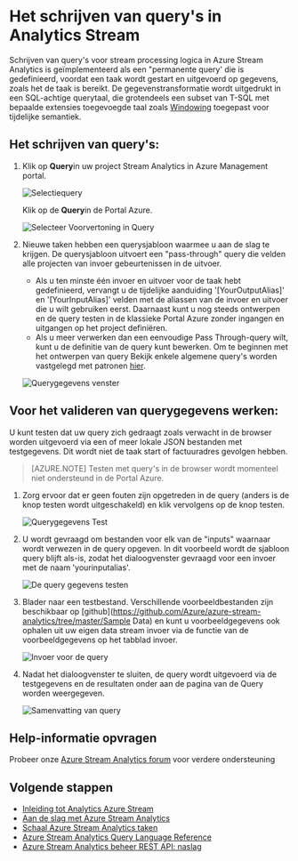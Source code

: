 <properties 
    pageTitle="Het schrijven van query's in de Stream Analytics | Microsoft Azure" 
    description="Query's in de Stream Analytics en de querygegevens schrijven | leren padsegment."
    keywords="het schrijven van query's, querygegevens, een query, query's schrijven"
    documentationCenter=""
    services="stream-analytics"
    authors="jeffstokes72" 
    manager="jhubbard" 
    editor="cgronlun"/>

<tags 
    ms.service="stream-analytics" 
    ms.devlang="na" 
    ms.topic="article" 
    ms.tgt_pltfrm="na" 
    ms.workload="data-services" 
    ms.date="09/26/2016" 
    ms.author="jeffstok"/>

# <a name="how-to-write-queries-in-stream-analytics"></a>Het schrijven van query's in Analytics Stream

Schrijven van query's voor stream processing logica in Azure Stream Analytics is geïmplementeerd als een "permanente query' die is gedefinieerd, voordat een taak wordt gestart en uitgevoerd op gegevens, zoals het de taak is bereikt. De gegevenstransformatie wordt uitgedrukt in een SQL-achtige querytaal, die grotendeels een subset van T-SQL met bepaalde extensies toegevoegde taal zoals [Windowing](https://msdn.microsoft.com/library/azure/dn835019.aspx) toegepast voor tijdelijke semantiek.

## <a name="writing-queries"></a>Het schrijven van query's: ##

1. Klik op **Query**in uw project Stream Analytics in Azure Management portal.

    ![Selectiequery](./media/stream-analytics-write-queries/1-stream-analytics-write-queries.png)  

    Klik op de **Query**in de Portal Azure.

    ![Selecteer Voorvertoning in Query](./media/stream-analytics-write-queries/query-preview-portal.png)  

2.  Nieuwe taken hebben een querysjabloon waarmee u aan de slag te krijgen. De querysjabloon uitvoert een "pass-through" query die velden alle projecten van invoer gebeurtenissen in de uitvoer.  

    - Als u ten minste één invoer en uitvoer voor de taak hebt gedefinieerd, vervangt u de tijdelijke aanduiding '[YourOutputAlias]' en '[YourInputAlias]' velden met de aliassen van de invoer en uitvoer die u wilt gebruiken eerst. Daarnaast kunt u nog steeds ontwerpen en de query testen in de klassieke Portal Azure zonder ingangen en uitgangen op het project definiëren.
    - Als u meer verwerken dan een eenvoudige Pass Through-query wilt, kunt u de definitie van de query kunt bewerken. Om te beginnen met het ontwerpen van query Bekijk enkele algemene query's worden vastgelegd met patronen [hier](stream-analytics-stream-analytics-query-patterns.md).  
  
    ![Querygegevens venster](./media/stream-analytics-write-queries/2-stream-analytics-write-queries.png)  

## <a name="to-validate-query-data-is-working"></a>Voor het valideren van querygegevens werken: ##

U kunt testen dat uw query zich gedraagt zoals verwacht in de browser worden uitgevoerd via een of meer lokale JSON bestanden met testgegevens. Dit wordt niet de taak start of factuuradres gevolgen hebben.

> [AZURE.NOTE] Testen met query's in de browser wordt momenteel niet ondersteund in de Portal Azure.  

1.  Zorg ervoor dat er geen fouten zijn opgetreden in de query (anders is de knop testen wordt uitgeschakeld) en klik vervolgens op de knop testen.  

    ![Querygegevens Test](./media/stream-analytics-write-queries/3-stream-analytics-write-queries.png)  

2.  U wordt gevraagd om bestanden voor elk van de "inputs" waarnaar wordt verwezen in de query opgeven. In dit voorbeeld wordt de sjabloon query blijft als-is, zodat het dialoogvenster gevraagd voor een invoer met de naam 'yourinputalias'.  

    ![De query gegevens testen](./media/stream-analytics-write-queries/4-stream-analytics-write-queries.png)  

3.  Blader naar een testbestand. Verschillende voorbeeldbestanden zijn beschikbaar op [github](https://github.com/Azure/azure-stream-analytics/tree/master/Sample Data) en kunt u voorbeeldgegevens ook ophalen uit uw eigen data stream invoer via de functie van de voorbeeldgegevens op het tabblad invoer.  

    ![Invoer voor de query](./media/stream-analytics-write-queries/5-stream-analytics-write-queries.png)  

4.  Nadat het dialoogvenster te sluiten, de query wordt uitgevoerd via de testgegevens en de resultaten onder aan de pagina van de Query worden weergegeven.  

    ![Samenvatting van query](./media/stream-analytics-write-queries/6-stream-analytics-write-queries.png)  

## <a name="get-help"></a>Help-informatie opvragen
Probeer onze [Azure Stream Analytics forum](https://social.msdn.microsoft.com/Forums/en-US/home?forum=AzureStreamAnalytics) voor verdere ondersteuning

## <a name="next-steps"></a>Volgende stappen

- [Inleiding tot Analytics Azure Stream](stream-analytics-introduction.md)
- [Aan de slag met Azure Stream Analytics](stream-analytics-get-started.md)
- [Schaal Azure Stream Analytics taken](stream-analytics-scale-jobs.md)
- [Azure Stream Analytics Query Language Reference](https://msdn.microsoft.com/library/azure/dn834998.aspx)
- [Azure Stream Analytics beheer REST API: naslag](https://msdn.microsoft.com/library/azure/dn835031.aspx)
